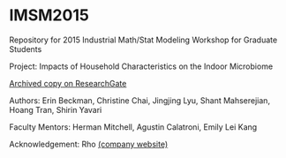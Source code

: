 # IMSM2015
Repository for 2015 Industrial Math/Stat Modeling Workshop for Graduate Students

Project: Impacts of Household Characteristics on the Indoor Microbiome

[Archived copy on ResearchGate](https://www.researchgate.net/publication/327486798_Investigating_the_Relationship_Between_the_Microbiome_and_Environmental_Characteristics)

Authors: Erin Beckman, Christine Chai, Jingjing Lyu, Shant Mahserejian, Hoang Tran, Shirin Yavari

Faculty Mentors: Herman Mitchell, Agustin Calatroni, Emily Lei Kang 

Acknowledgement: Rho [(company website)](https://www.rhoworld.com/)
